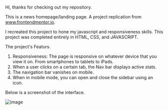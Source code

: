 Hi, thanks for checking out my repository.

This is a news homepage/landing page. A project replication from www.frontendmentor.io.

I recreated this project to hone my javascript and responsiveness skills. This project was completed entirely in HTML, CSS, and JAVASCRIPT.

The project's Featurs.

1. Responsiveness: The page is responsive on whatever device that you view it on. From smartphones to tablets to iPads.
2. When a user clicks on a certain tab, the Nav bar displays active stats.
3. The navigation bar vanishes on mobile.
4. When in mobile mode, you can open and close the sidebar using an icon.

Below is a screenshot of the interface.

![image](https://github.com/Aysha-py/News_homepage/assets/64032658/29be87e7-1019-4efd-94d7-4f47b0208661)
